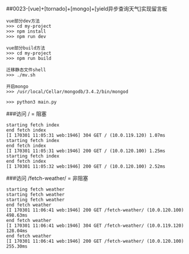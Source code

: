 ##0023-[vue]+[tornado]+[mongo]+[yield异步查询天气]实现留言板   
   
```shell
vue部分dev方法
>>> cd my-project
>>> npm install
>>> npm run dev
```   
   
```shell
vue部分build方法
>>> cd my-project
>>> npm run build
```   
   
```shell
迁移静态文件shell
>>> ./mv.sh
```
         
```shell
开启mongo
>>> /usr/local/Cellar/mongodb/3.4.2/bin/mongod
```
      
```shell
>>> python3 main.py
```
   
   
   
   
   
###访问 / = 阻塞
```shell   
starting fetch index
end fetch index
[I 170301 11:05:31 web:1946] 304 GET / (10.0.119.120) 1.07ms
starting fetch index
end fetch index
[I 170301 11:05:31 web:1946] 200 GET / (10.0.120.100) 1.25ms
starting fetch index
end fetch index
[I 170301 11:05:32 web:1946] 200 GET / (10.0.120.100) 2.52ms
```
   
   
   
   
   
###访问 /fetch-weather/ = 非阻塞   
```shell   
starting fetch weather
starting fetch weather
starting fetch weather
end fetch weather
[I 170301 11:06:41 web:1946] 200 GET /fetch-weather/ (10.0.120.100) 498.63ms
end fetch weather
[I 170301 11:06:41 web:1946] 304 GET /fetch-weather/ (10.0.119.120) 128.04ms
end fetch weather
[I 170301 11:06:41 web:1946] 200 GET /fetch-weather/ (10.0.120.100) 255.30ms
```